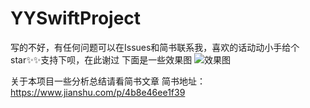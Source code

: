 # YYSwiftProject
写的不好，有任何问题可以在Issues和简书联系我，喜欢的话动动小手给个star✨✨支持下呗，在此谢过
下面是一些效果图
![效果图](https://github.com/daomoer/YYSwiftProject/blob/master/YYSwiftProject/有妖气/效果图/QQ20180808-093047.gif)

关于本项目一些分析总结请看简书文章
简书地址：https://www.jianshu.com/p/4b8e46ee1f39
